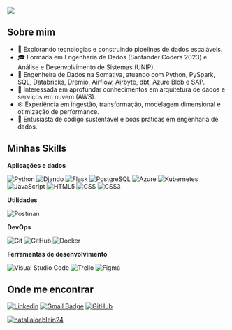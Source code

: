 ![](https://komarev.com/ghpvc/?username=iuricode&color=006bed)

## Sobre mim

- 🤔 Explorando tecnologias e construindo pipelines de dados escaláveis.
- 🎓 Formada em Engenharia de Dados (Santander Coders 2023) e Análise e Desenvolvimento de Sistemas (UNIP).
- 💼 Engenheira de Dados na Somativa, atuando com Python, PySpark, SQL, Databricks, Dremio, Airflow, Airbyte, dbt, Azure Blob e SAP.
- 🌱 Interessada em aprofundar conhecimentos em arquitetura de dados e serviços em nuvem (AWS).
- ⚙️ Experiência em ingestão, transformação, modelagem dimensional e otimização de performance.
- 📌 Entusiasta de código sustentável e boas práticas em engenharia de dados.

## Minhas Skills

**Aplicações e dados**

![Python](https://img.shields.io/badge/Python-3776AB?style=for-the-badge&logo=python&logoColor=white)
![Djando](https://img.shields.io/badge/Django-092E20?style=for-the-badge&logo=django&logoColor=white)
![Flask](https://img.shields.io/badge/Flask-000000?style=for-the-badge&logo=flask&logoColor=white)
![PostgreSQL](https://img.shields.io/badge/PostgreSQL-316192?style=for-the-badge&logo=postgresql&logoColor=white)
![Azure](https://img.shields.io/badge/Microsoft_Azure-0089D6?style=for-the-badge&logo=microsoft-azure&logoColor=white)
![Kubernetes](https://img.shields.io/badge/Kubernetes-326DE6?style=for-the-badge&logo=kubernetes&logoColor=white)
![JavaScript](https://img.shields.io/badge/JavaScript-F7DF1E?style=for-the-badge&logo=javascript&logoColor=black)
![HTML5](https://img.shields.io/badge/HTML5-E34F26?style=for-the-badge&logo=html5&logoColor=white)
![CSS](https://img.shields.io/badge/CSS-239120?&style=for-the-badge&logo=css3&logoColor=white)
![CSS3](https://img.shields.io/badge/CSS3-1572B6?style=for-the-badge&logo=css3&logoColor=white)


**Utilidades**

![Postman](https://img.shields.io/badge/-Postman-333333?style=flat&logo=postman)

**DevOps**

![Git](https://img.shields.io/badge/-Git-333333?style=flat&logo=git)
![GitHub](https://img.shields.io/badge/-GitHub-333333?style=flat&logo=github)
![Docker](https://img.shields.io/badge/-Docker-333333?style=flat&logo=docker)


**Ferramentas de desenvolvimento**

![Visual Studio Code](https://img.shields.io/badge/-Visual%20Studio%20Code-333333?style=flat&logo=visual-studio-code&logoColor=007ACC)
![Trello](https://img.shields.io/badge/-Trello-333333?style=flat&logo=trello&logoColor=007ACC)
![Figma](https://img.shields.io/badge/-Figma-333333?style=flat&logo=figma&logoColor=007ACC)



## Onde me encontrar

[![Linkedin](https://img.shields.io/badge/-Linkedin-blue?style=flat-square&logo=Linkedin&logoColor=white&link=https://www.linkedin.com/in/natalia-loeblein/)](https://www.linkedin.com/in/natalia-loeblein/)
[![Gmail Badge](https://img.shields.io/badge/-natalialoeblein1@gmail.com-006bed?style=flat-square&logo=Gmail&logoColor=white&link=mailto:natalialoeblein1@gmail.com)](mailto:natalialoeblein1@gmail.com)
[![GitHub](https://img.shields.io/github/followers/iuricode?label=follow&style=social)](https://github.com/natalialoeblein24)

[![natalialoeblein24](https://github-readme-stats.vercel.app/api/top-langs/?username=natalialoeblein24&hide=html&layout=compact&theme=dark)](https://github.com/natalialoeblein24/github-readme-stats)

